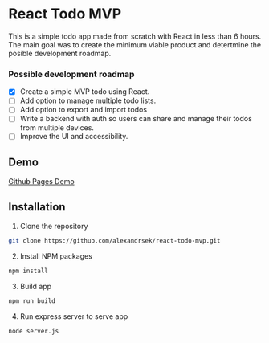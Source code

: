 # React Todo MVP
This is a simple todo app made from scratch with React in less than 6 hours. The main goal was to create the minimum viable product and detertmine the posible development roadmap.

### Possible development roadmap
- [x] Create a simple MVP todo using React.
- [ ] Add option to manage multiple todo lists.
- [ ] Add option to export and import todos
- [ ] Write a backend with auth so users can share and manage their todos from multiple devices.
- [ ] Improve the UI and accessibility.

## Demo 
[Github Pages Demo](https://alexandrsek.github.io/react-todo-mvp/ "Demo website")

## Installation
1. Clone the repository
```sh 
git clone https://github.com/alexandrsek/react-todo-mvp.git 
```
2. Install NPM packages
```sh
npm install
```
3. Build app
```sh
npm run build
```
4. Run express server to serve app
```sh
node server.js
```

